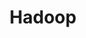 ---
title: Hadoop
tags: 
 - HDFS
 - hadoop
 - Data Engineer
description: hadoop
permalink: docs/Skills/Hadoop
---